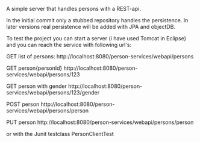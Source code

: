 A simple server that handles persons with a REST-api.

In the initial commit only a stubbed repository handles the persistence.
In later versions real persistence will be added with JPA and objectDB.

To test the project you can start a server (i have used Tomcat in Eclipse)
and you can reach the service with following url's:

GET list of persons:
http://localhost:8080/person-services/webapi/persons

GET person{personId}
http://localhost:8080/person-services/webapi/persons/123

GET person with gender
http://localhost:8080/person-services/webapi/persons/123/gender

POST person
http://localhost:8080/person-services/webapi/persons/person

PUT person
http://localhost:8080/person-services/webapi/persons/person

or with the Junit testclass PersonClientTest